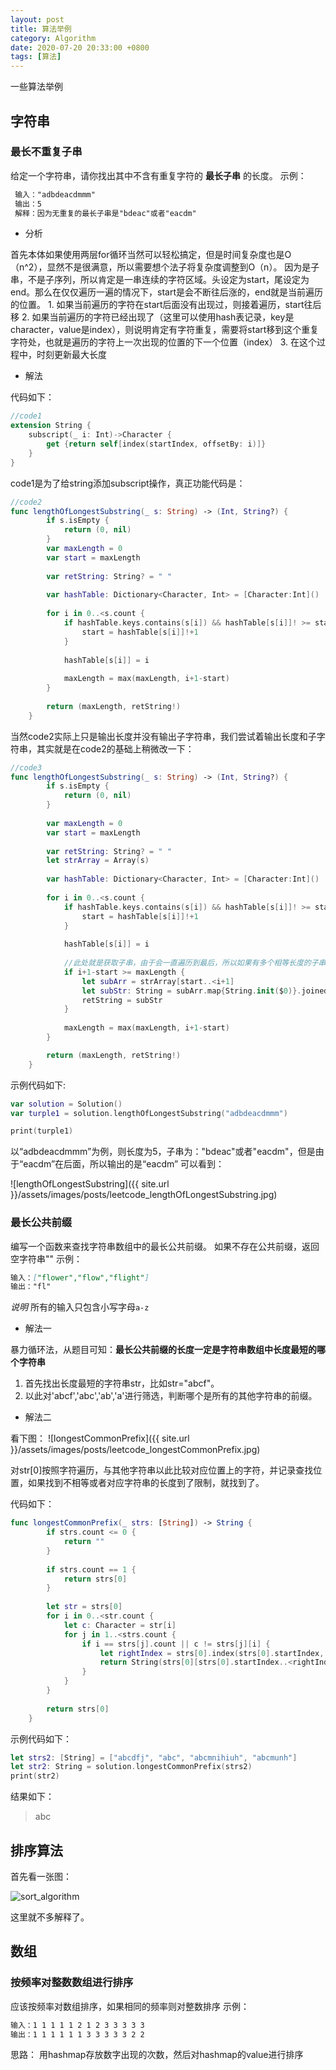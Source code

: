 ```yaml
---
layout: post
title: 算法举例
category: Algorithm
date: 2020-07-20 20:33:00 +0800
tags: [算法]
---
```

一些算法举例

## 字符串
### 最长不重复子串
给定一个字符串，请你找出其中不含有重复字符的 **最长子串** 的长度。
示例：
```markdown
 输入："adbdeacdmmm"
 输出：5
 解释：因为无重复的最长子串是"bdeac"或者"eacdm"
```

* 分析

首先本体如果使用两层for循环当然可以轻松搞定，但是时间复杂度也是O（n^2），显然不是很满意，所以需要想个法子将复杂度调整到O（n）。
因为是子串，不是子序列，所以肯定是一串连续的字符区域。头设定为start，尾设定为end。那么在仅仅遍历一遍的情况下，start是会不断往后涨的，end就是当前遍历的位置。
    1. 如果当前遍历的字符在start后面没有出现过，则接着遍历，start往后移
    2. 如果当前遍历的字符已经出现了（这里可以使用hash表记录，key是character，value是index），则说明肯定有字符重复，需要将start移到这个重复字符处，也就是遍历的字符上一次出现的位置的下一个位置（index）
    3. 在这个过程中，时刻更新最大长度
    
* 解法

代码如下：

```swift
//code1
extension String {
    subscript(_ i: Int)->Character {
        get {return self[index(startIndex, offsetBy: i)]}
    }
}
```

code1是为了给string添加subscript操作，真正功能代码是：  
```swift
//code2
func lengthOfLongestSubstring(_ s: String) -> (Int, String?) {
        if s.isEmpty {
            return (0, nil)
        }
        var maxLength = 0
        var start = maxLength
        
        var retString: String? = " "
        
        var hashTable: Dictionary<Character, Int> = [Character:Int]()
                
        for i in 0..<s.count {
            if hashTable.keys.contains(s[i]) && hashTable[s[i]]! >= start {
                start = hashTable[s[i]]!+1
            }
            
            hashTable[s[i]] = i
            
            maxLength = max(maxLength, i+1-start)
        }
        
        return (maxLength, retString!)
    }
```
当然code2实际上只是输出长度并没有输出子字符串，我们尝试着输出长度和子字符串，其实就是在code2的基础上稍微改一下：
```swift
//code3
func lengthOfLongestSubstring(_ s: String) -> (Int, String?) {
        if s.isEmpty {
            return (0, nil)
        }
        
        var maxLength = 0
        var start = maxLength
        
        var retString: String? = " "
        let strArray = Array(s)
        
        var hashTable: Dictionary<Character, Int> = [Character:Int]()
                
        for i in 0..<s.count {
            if hashTable.keys.contains(s[i]) && hashTable[s[i]]! >= start {
                start = hashTable[s[i]]!+1
            }
            
            hashTable[s[i]] = i
            
            //此处就是获取子串，由于会一直遍历到最后，所以如果有多个相等长度的子串，会停留在最后一个子串，返回
            if i+1-start >= maxLength {
                let subArr = strArray[start..<i+1]
                let subStr: String = subArr.map{String.init($0)}.joined()
                retString = subStr
            }
            
            maxLength = max(maxLength, i+1-start)
        }

        return (maxLength, retString!)
    }
```

示例代码如下:
```swift
var solution = Solution()
var turple1 = solution.lengthOfLongestSubstring("adbdeacdmmm")

print(turple1)
```
以“adbdeacdmmm”为例，则长度为5，子串为："bdeac"或者"eacdm"，但是由于“eacdm”在后面，所以输出的是“eacdm”
可以看到：

![lengthOfLongestSubstring]({{ site.url }}/assets/images/posts/leetcode_lengthOfLongestSubstring.jpg)

### 最长公共前缀
编写一个函数来查找字符串数组中的最长公共前缀。
如果不存在公共前缀，返回空字符串"" 
示例：
```markdown
输入：["flower","flow","flight"]
输出："fl"
```
*说明*
所有的输入只包含小写字母`a-z`
* 解法一

暴力循环法，从题目可知：**最长公共前缀的长度一定是字符串数组中长度最短的哪个字符串**
1. 首先找出长度最短的字符串str，比如str="abcf"。
2. 以此对'abcf','abc','ab','a'进行筛选，判断哪个是所有的其他字符串的前缀。

* 解法二

看下图：
![longestCommonPrefix]({{ site.url }}/assets/images/posts/leetcode_longestCommonPrefix.jpg)

对str[0]按照字符遍历，与其他字符串以此比较对应位置上的字符，并记录查找位置，如果找到不相等或者对应字符串的长度到了限制，就找到了。

代码如下：
```swift
func longestCommonPrefix(_ strs: [String]) -> String {
        if strs.count <= 0 {
            return ""
        }
        
        if strs.count == 1 {
            return strs[0]
        }
        
        let str = strs[0]
        for i in 0..<str.count {
            let c: Character = str[i]
            for j in 1..<strs.count {
                if i == strs[j].count || c != strs[j][i] {
                    let rightIndex = strs[0].index(strs[0].startIndex, offsetBy: i)
                    return String(strs[0][strs[0].startIndex..<rightIndex])
                }
            }
        }
        
        return strs[0]
    }
```
示例代码如下：

```swift
let strs2: [String] = ["abcdfj", "abc", "abcmnihiuh", "abcmunh"]
let str2: String = solution.longestCommonPrefix(strs2)
print(str2)
```
结果如下：
> abc


## 排序算法
首先看一张图：

![sort_algorithm]({{site.url}}/assets/images/posts/sort_algorithm.jpg)

这里就不多解释了。
## 数组
### 按频率对整数数组进行排序
应该按频率对数组排序，如果相同的频率则对整数排序
示例：

```markdown
输入：1 1 1 1 1 2 1 2 3 3 3 3 3
输出：1 1 1 1 1 1 3 3 3 3 3 2 2
```

思路：
用hashmap存放数字出现的次数，然后对hashmap的value进行排序